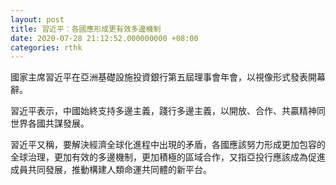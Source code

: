 ```yaml
---
layout: post
title: 習近平︰各國應形成更有效多邊機制
date: 2020-07-28 21:12:52.000000000 +08:00
categories: rthk
---
```


國家主席習近平在亞洲基礎設施投資銀行第五屆理事會年會，以視像形式發表開幕辭。

習近平表示，中國始終支持多邊主義，踐行多邊主義，以開放、合作、共贏精神同世界各國共謀發展。


習近平又稱，要解決經濟全球化進程中出現的矛盾，各國應該努力形成更加包容的全球治理，更加有效的多邊機制，更加積極的區域合作，又指亞投行應該成為促進成員共同發展，推動構建人類命運共同體的新平台。
